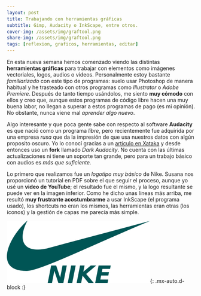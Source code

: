 ```yaml
---
layout: post
title: Trabajando con herramientas gráficas
subtitle: Gimp, Audacity o InkScape, entre otros.
cover-img: /assets/img/graftool.png
share-img: /assets/img/graftool.png
tags: [reflexion, graficos, herramientas, editar]
---
```


En esta nueva semana hemos comenzado viendo las distintas **herramientas gráficas** para trabajar con elementos como imágenes vectoriales, logos, audios o vídeos. Personalmente estoy bastante *familiarizado* con este tipo de programas: suelo usar Photoshop de manera habitual y he trasteado con otros programas como *Illustrator* o *Adobe Premiere*. Después de tanto tiempo usándolos, me siento **muy cómodo** con ellos y creo que, aunque estos programas de código libre hacen una muy buena labor, no llegan a superar a estos programas de pago (es mi opinión). No obstante, nunca viene mal *aprender algo nuevo*.

Algo interesante y que poca gente sabe con respecto al software **Audacity** es que nació como un programa *libre*, pero recientemente fue adquirida por una empresa *rusa* que da la impresión de que usa nuestros datos con algún proposito oscuro. Yo lo conocí gracias a un [artículo en Xataka](https://www.xataka.com/aplicaciones/software-open-source-audacity-cada-vez-open-source-cambiar-duenos-usuarios-descontentos-piden-fork) y desde entonces uso un **fork** llamado *Dark Audacity*. No cuenta con las últimas actualizaciones ni tiene un soporte tan grande, pero para un trabajo básico con audios es *más que suficiente.*

Lo primero que realizamos fue un *logotipo muy básico* de Nike. Susana nos proporcionó un tutorial en PDF sobre el que seguir el proceso, aunque yo usé un **video de YouTube**; el resultado fue el mismo, y la logo resultante se puede ver en la imagen inferior. Como he dicho unas líneas más arriba, me resultó **muy frustrante acostumbrarme** a usar InkScape (el programa usado), los shortcuts no eran los mismos, las herramientas eran otras (los iconos) y la gestión de capas me parecía más simple.

![Logo Nike](/assets/img/nikelogo.png){: .mx-auto.d-block :}
